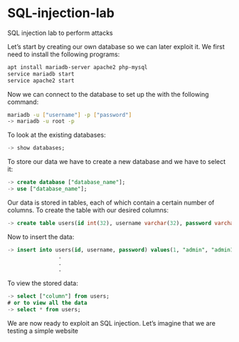 # SQL-injection-lab
SQL injection lab to perform attacks

Let’s start by creating our own database so we can later exploit it. We first need to install the following programs:
```bash
apt install mariadb-server apache2 php-mysql
service mariadb start
service apache2 start
```
Now we can connect to the database to set up the with the following command:
```bash
mariadb -u ["username"] -p ["password"]
-> mariadb -u root -p
```
To look at the existing databases:
```SQL
-> show databases;
```
To store our data we have to create a new database and we have to select it:
```SQL
-> create database ["database_name"];
-> use ["database_name"];
```
Our data is stored in tables, each of which contain a certain number of columns.
To create the table with our desired columns:
```SQL
-> create table users(id int(32), username varchar(32), password varchar(32), ["column"] ["datatype"]);
```
Now to insert the data:
```SQL
-> insert into users(id, username, password) values(1, "admin", "admin123$!");
				.
				.
				.
```
To view the stored data:
```SQL
-> select ["column"] from users;
# or to view all the data
-> select * from users;
```
We are now ready to exploit an SQL injection. Let’s imagine that we are testing a simple website
